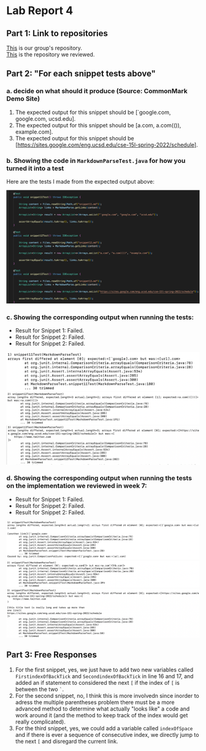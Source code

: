 # Lab Report 4

## Part 1: Link to repositories

[This](https://github.com/kcyy127/markdown-parser) is our group's repository. \
[This](https://github.com/Steven-Hsu1/markdown-parser) is the repository we reviewed.

## Part 2: "For each snippet tests above"

### a. decide on what should it produce (Source: CommonMark Demo Site)

1. The expected output for this snippet should be [\`google.com, google.com, ucsd.edu]. 
2. The expected output for this snippet should be [a.com, a.com(()), example.com].
3. The expected output for this snippet should be [https://sites.google.com/eng.ucsd.edu/cse-15l-spring-2022/schedule].

### b. Showing the code in `MarkdownParseTest.java` for how you turned it into a test

Here are the tests I made from the expected output above:

![alt text](3tests.png)

### c. Showing the corresponding output when running the tests:

- Result for Snippet 1: Failed.
- Result for Snippet 2: Failed.
- Result for Snippet 2: Failed.

![alt text](fail1.png)
![alt text](fail2.png)
![alt text](fail3.png)


### d. Showing the corresponding output when running the tests on the implementation we reviewed in week 7:

- Result for Snippet 1: Failed.
- Result for Snippet 2: Failed.
- Result for Snippet 2: Failed.

![alt text](fail11.png)
![alt text](fail12.png)
![alt text](fail13.png)

## Part 3: Free Responses

1. For the first snippet, yes, we just have to add two new variables called `FirstindexOfBackTick` and `SecondindexOfBackTick` in line 16 and 17, and added an if statement to considered the next `[` if the index of `[` is between the two `` ` ``.
2. For the second snippet, no, I think this is more involvedn since inorder to adress the multiple parentheses problem there must be a more advanced method to determine what actually "looks like" a code and work around it (and the method to keep track of the index would get really complicated).
3.  For the third snippet, yes, we could add a variable called `indexOfSpace` and if there is ever a sequence of consecutive index, we directly jump to the next `[` and disregard the current link.

